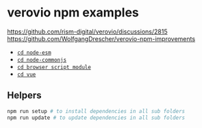 # verovio npm examples

https://github.com/rism-digital/verovio/discussions/2815
https://github.com/WolfgangDrescher/verovio-npm-improvements

* [`cd node-esm`](/node-esm/)
* [`cd node-commonjs`](/node-commonjs/)
* [`cd browser script module`](/browser-script-module/)
* [`cd vue`](/vue/)

## Helpers

```sh
npm run setup # to install dependencies in all sub folders
npm run update # to update dependencies in all sub folders
```
